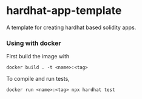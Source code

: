 # hardhat-app-template
A template for creating hardhat based solidity apps.

### Using with docker

First build the image with

```
docker build . -t <name>:<tag>
```

To compile and run tests,

```
docker run <name>:<tag> npx hardhat test
```